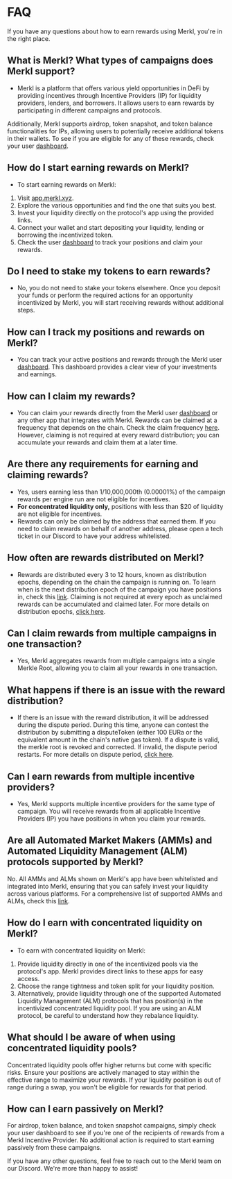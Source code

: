 # FAQ

If you have any questions about how to earn rewards using Merkl, you're in the right place.

## What is Merkl? What types of campaigns does Merkl support?

* Merkl is a platform that offers various yield opportunities in DeFi by providing incentives through Incentive Providers (IP) for liquidity providers, lenders, and borrowers. It allows users to earn rewards by participating in different campaigns and protocols.

Additionally, Merkl supports airdrop, token snapshot, and token balance functionalities for IPs, allowing users to potentially receive additional tokens in their wallets. To see if you are eligible for any of these rewards, check your user [dashboard](https://app.merkl.xyz/user).

## How do I start earning rewards on Merkl?

* To start earning rewards on Merkl:

1. Visit [app.merkl.xyz](https://app.merkl.xyz).
2. Explore the various opportunities and find the one that suits you best.
3. Invest your liquidity directly on the protocol's app using the provided links.
4. Connect your wallet and start depositing your liquidity, lending or borrowing the incentivized token.
5. Check the user [dashboard](https://app.merkl.xyz/user) to track your positions and claim your rewards.

## Do I need to stake my tokens to earn rewards?

* No, you do not need to stake your tokens elsewhere. Once you deposit your funds or perform the required actions for an opportunity incentivized by Merkl, you will start receiving rewards without additional steps.

## How can I track my positions and rewards on Merkl?

* You can track your active positions and rewards through the Merkl user [dashboard](https://app.merkl.xyz/user). This dashboard provides a clear view of your investments and earnings.

## How can I claim my rewards?

* You can claim your rewards directly from the Merkl user [dashboard](https://app.merkl.xyz/user) or any other app that integrates with Merkl. Rewards can be claimed at a frequency that depends on the chain. Check the claim frequency [here](https://app.merkl.xyz/status). However, claiming is not required at every reward distribution; you can accumulate your rewards and claim them at a later time.

## Are there any requirements for earning and claiming rewards?

* Yes, users earning less than 1/10,000,000th (0.00001%) of the campaign rewards per engine run are not eligible for incentives.
* **For concentrated liquidity only,** positions with less than $20 of liquidity are not eligible for incentives.
* Rewards can only be claimed by the address that earned them. If you need to claim rewards on behalf of another address, please open a tech ticket in our Discord to have your address whitelisted.

## How often are rewards distributed on Merkl?

* Rewards are distributed every 3 to 12 hours, known as distribution epochs, depending on the chain the campaign is running on. To learn when is the next distribution epoch of the campaign you have positions in, check this [link](https://app.merkl.xyz/status). Claiming is not required at every epoch as unclaimed rewards can be accumulated and claimed later. For more details on distribution epochs, [click here](../merkl-mechanisms/architecture-and-technical-overview/).

## Can I claim rewards from multiple campaigns in one transaction?

* Yes, Merkl aggregates rewards from multiple campaigns into a single Merkle Root, allowing you to claim all your rewards in one transaction.

## What happens if there is an issue with the reward distribution?

* If there is an issue with the reward distribution, it will be addressed during the dispute period. During this time, anyone can contest the distribution by submitting a disputeToken (either 100 EURa or the equivalent amount in the chain's native gas token). If a dispute is valid, the merkle root is revoked and corrected. If invalid, the dispute period restarts. For more details on dispute period, [click here](../merkl-mechanisms/architecture-and-technical-overview/).

## Can I earn rewards from multiple incentive providers?

* Yes, Merkl supports multiple incentive providers for the same type of campaign. You will receive rewards from all applicable Incentive Providers (IP) you have positions in when you claim your rewards.

## Are all Automated Market Makers (AMMs) and Automated Liquidity Management (ALM) protocols supported by Merkl?

No.  All AMMs and ALMs shown on Merkl's app have been whitelisted and integrated into Merkl, ensuring that you can safely invest your liquidity across various platforms. For a comprehensive list of supported AMMs and ALMs, check this [link](https://app.merkl.xyz/integrations).

## How do I earn with concentrated liquidity on Merkl?

* To earn with concentrated liquidity on Merkl:

1. Provide liquidity directly in one of the incentivized pools via the protocol's app. Merkl provides direct links to these apps for easy access.
2. Choose the range tightness and token split for your liquidity position.
3. Alternatively, provide liquidity through one of the supported Automated Liquidity Management (ALM) protocols that has position(s) in the incentivized concentrated liquidity pool. If you are using an ALM protocol, be careful to understand how they rebalance liquidity.

## What should I be aware of when using concentrated liquidity pools?

Concentrated liquidity pools offer higher returns but come with specific risks. Ensure your positions are actively managed to stay within the effective range to maximize your rewards. If your liquidity position is out of range during a swap, you won't be eligible for rewards for that period.

## How can I earn passively on Merkl?

For airdrop, token balance, and token snapshot campaigns, simply check your user dashboard to see if you're one of the recipients of rewards from a Merkl Incentive Provider. No additional action is required to start earning passively from these campaigns.

If you have any other questions, feel free to reach out to the Merkl team on our Discord. We're more than happy to assist!
